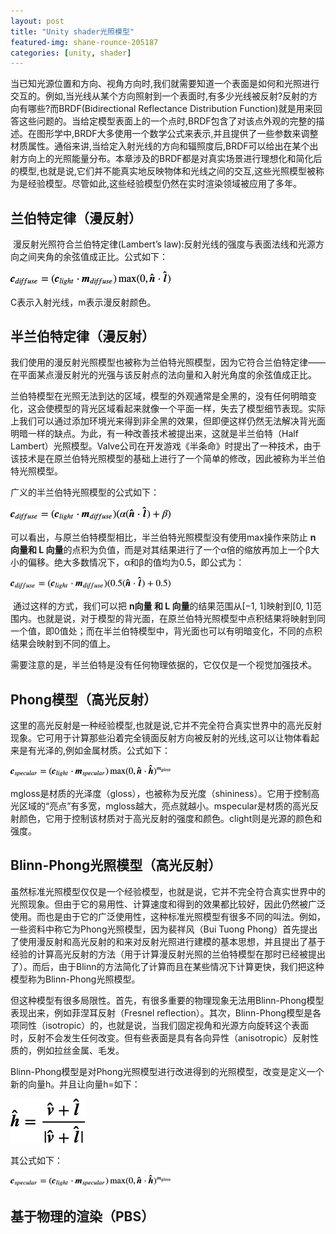```yaml
---
layout: post
title: "Unity shader光照模型"
featured-img: shane-rounce-205187
categories: [unity, shader]
---
```


​	当已知光源位置和方向、视角方向时,我们就需要知道一个表面是如何和光照进行交互的。例如,当光线从某个方向照射到一个表面时,有多少光线被反射?反射的方向有哪些?而BRDF(Bidirectional Reflectance Distribution Function)就是用来回答这些问题的。当给定模型表面上的一个点时,BRDF包含了对该点外观的完整的描述。在图形学中,BRDF大多使用一个数学公式来表示,并且提供了一些参数来调整材质属性。通俗来讲,当给定入射光线的方向和辐照度后,BRDF可以给出在某个出射方向上的光照能量分布。本章涉及的BRDF都是对真实场景进行理想化和简化后的模型,也就是说,它们并不能真实地反映物体和光线之间的交互,这些光照模型被称为是经验模型。尽管如此,这些经验模型仍然在实时渲染领域被应用了多年。



## 兰伯特定律（漫反射）

​	漫反射光照符合兰伯特定律(Lambert’s law):反射光线的强度与表面法线和光源方向之间夹角的余弦值成正比。公式如下：

<img src="../assets/img/resources/Lanbert's_law.png" style="zoom: 25%;" />

C表示入射光线，m表示漫反射颜色。









## 半兰伯特定律（漫反射）

​	我们使用的漫反射光照模型也被称为兰伯特光照模型，因为它符合兰伯特定律——在平面某点漫反射光的光强与该反射点的法向量和入射光角度的余弦值成正比。

​	兰伯特模型在光照无法到达的区域，模型的外观通常是全黑的，没有任何明暗变化，这会使模型的背光区域看起来就像一个平面一样，失去了模型细节表现。实际上我们可以通过添加环境光来得到非全黑的效果，但即便这样仍然无法解决背光面明暗一样的缺点。为此，有一种改善技术被提出来，这就是半兰伯特（Half Lambert）光照模型。Valve公司在开发游戏《半条命》时提出了一种技术，由于该技术是在原兰伯特光照模型的基础上进行了一个简单的修改，因此被称为半兰伯特光照模型。

广义的半兰伯特光照模型的公式如下：

<img src="../assets/img/resources/Half_Lambert's_law1.png" style="zoom:25%;" />



可以看出，与原兰伯特模型相比，半兰伯特光照模型没有使用max操作来防止 **n 向量和 L 向量**的点积为负值，而是对其结果进行了一个α倍的缩放再加上一个β大小的偏移。绝大多数情况下，α和β的值均为0.5，即公式为：

<img src="../assets/img/resources/Half_Lambert's_law2.png" style="zoom:25%;" />

​	通过这样的方式，我们可以把 **n向量 和 L 向量**的结果范围从[−1, 1]映射到[0, 1]范围内。也就是说，对于模型的背光面，在原兰伯特光照模型中点积结果将映射到同一个值，即0值处；而在半兰伯特模型中，背光面也可以有明暗变化，不同的点积结果会映射到不同的值上。

需要注意的是，半兰伯特是没有任何物理依据的，它仅仅是一个视觉加强技术。







## Phong模型（高光反射）

​	这里的高光反射是一种经验模型,也就是说,它并不完全符合真实世界中的高光反射现象。它可用于计算那些沿着完全镜面反射方向被反射的光线,这可以让物体看起来是有光泽的,例如金属材质。公式如下：

<img src="../assets/img/resources/Blinn-Phong's_law.png" style="zoom:25%;" />



mgloss是材质的光泽度（gloss），也被称为反光度（shininess）。它用于控制高光区域的“亮点”有多宽，mgloss越大，亮点就越小。mspecular是材质的高光反射颜色，它用于控制该材质对于高光反射的强度和颜色。clight则是光源的颜色和强度。









## Blinn-Phong光照模型（高光反射）

​	虽然标准光照模型仅仅是一个经验模型，也就是说，它并不完全符合真实世界中的光照现象。但由于它的易用性、计算速度和得到的效果都比较好，因此仍然被广泛使用。而也是由于它的广泛使用性，这种标准光照模型有很多不同的叫法。例如，一些资料中称它为Phong光照模型，因为裴祥风（Bui Tuong Phong）首先提出了使用漫反射和高光反射的和来对反射光照进行建模的基本思想，并且提出了基于经验的计算高光反射的方法（用于计算漫反射光照的兰伯特模型在那时已经被提出了）。而后，由于Blinn的方法简化了计算而且在某些情况下计算更快，我们把这种模型称为Blinn-Phong光照模型。

​	但这种模型有很多局限性。首先，有很多重要的物理现象无法用Blinn-Phong模型表现出来，例如菲涅耳反射（Fresnel reflection）。其次，Blinn-Phong模型是各项同性（isotropic）的，也就是说，当我们固定视角和光源方向旋转这个表面时，反射不会发生任何改变。但有些表面是具有各向异性（anisotropic）反射性质的，例如拉丝金属、毛发。

​	Blinn-Phong模型是对Phong光照模型进行改进得到的光照模型，改变是定义一个新的向量h。并且让向量h=如下：

​	<img src="../assets/img/resources/Blinn-Phong's_change.png" style="zoom: 25%;" />



其公式如下：

<img src="../assets/img/resources/Blinn-Phong's_law.png" style="zoom:25%;" />











## 基于物理的渲染（PBS）